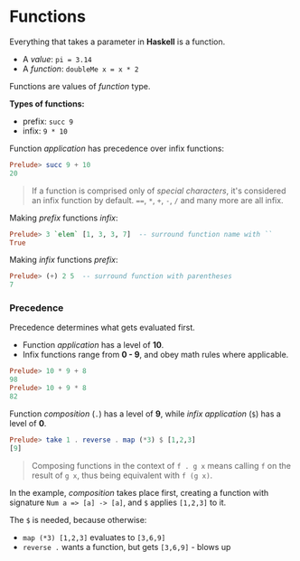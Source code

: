 # Functions

Everything that takes a parameter in **Haskell** is a function.

* A *value*: `pi = 3.14`
* A *function*: `doubleMe x = x * 2`

Functions are values of *function* type.

**Types of functions:**

* prefix: `succ 9`
* infix: `9 * 10`

Function *application* has precedence over infix functions:

```Haskell
Prelude> succ 9 + 10
20
```

> If a function is comprised only of *special characters*, it's considered an infix function by default. `==`, `*`, `+`, `-`, `/` and many more are all infix.

Making *prefix* functions *infix*:

```Haskell
Prelude> 3 `elem` [1, 3, 3, 7]  -- surround function name with ``
True
```

Making *infix* functions *prefix*:

```Haskell
Prelude> (+) 2 5  -- surround function with parentheses
7
```

### Precedence

Precedence determines what gets evaluated first.

* Function *application* has a level of **10**.
* Infix functions range from **0 - 9**, and obey math rules where applicable.

```Haskell
Prelude> 10 * 9 + 8
98
Prelude> 10 + 9 * 8
82
```

Function *composition* (`.`) has a level of **9**, while *infix application* (`$`) has a level of **0**.

```Haskell
Prelude> take 1 . reverse . map (*3) $ [1,2,3]
[9]
```

> Composing functions in the context of `f . g x` means calling `f` on the result of `g x`, thus being equivalent with `f (g x)`.

In the example, *composition* takes place first, creating a function with signature `Num a => [a] -> [a]`, and `$` applies `[1,2,3]` to it.

The `$` is needed, because otherwise:

* `map (*3) [1,2,3]` evaluates to `[3,6,9]`
* `reverse .` wants a function, but gets `[3,6,9]` - blows up
